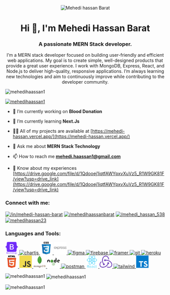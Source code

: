 <p align="center">
  <img src="[https://i.ibb.co.com/fqv3KqD/cover.png](https://i.ibb.co.com/fqv3KqD/cover.png)" alt="Mehedi hassan Barat"/>
</p>

<h1 align="center">Hi 👋, I'm Mehedi Hassan Barat</h1>
<h3 align="center">A passionate MERN Stack developer.</h3>
<p align="center">I’m a MERN stack developer focused on building user-friendly and efficient web applications. My goal is to create simple, well-designed products that provide a great user experience. I work with MongoDB, Express, React, and Node.js to deliver high-quality, responsive applications. I’m always learning new technologies and aim to continuously improve while contributing to the developer community.</p>

<p align="left"> <img src="https://komarev.com/ghpvc/?username=mehedihaassan1&label=Profile%20views&color=0e75b6&style=flat" alt="mehedihaassan1" /> </p>

<p align="left"> <a href="https://github.com/ryo-ma/github-profile-trophy"><img src="https://github-profile-trophy.vercel.app/?username=mehedihaassan1" alt="mehedihaassan1" /></a> </p>

- 🔭 I’m currently working on **Blood Donation**

- 🌱 I’m currently learning **Next.Js**

- 👨‍💻 All of my projects are available at [https://mehedi-hassan.vercel.app/](https://mehedi-hassan.vercel.app/)

- 💬 Ask me about **MERN Stack Technology**

- 📫 How to reach me **mehedi.haassan1@gmail.com**

- 📄 Know about my experiences [https://drive.google.com/file/d/1Qdooej1iqtfAWYpxvXuVz5_R1W9GK81F/view?usp=drive_link](https://drive.google.com/file/d/1Qdooej1iqtfAWYpxvXuVz5_R1W9GK81F/view?usp=drive_link)

<h3 align="left">Connect with me:</h3>
<p align="left">
<a href="https://linkedin.com/in//in/mehedi-hassan-barat" target="blank"><img align="center" src="https://raw.githubusercontent.com/rahuldkjain/github-profile-readme-generator/master/src/images/icons/Social/linked-in-alt.svg" alt="/in/mehedi-hassan-barat" height="30" width="40" /></a>
<a href="https://fb.com//mehedihaassanbarat" target="blank"><img align="center" src="https://raw.githubusercontent.com/rahuldkjain/github-profile-readme-generator/master/src/images/icons/Social/facebook.svg" alt="/mehedihaassanbarat" height="30" width="40" /></a>
<a href="https://instagram.com//mehedi_hassan_538" target="blank"><img align="center" src="https://raw.githubusercontent.com/rahuldkjain/github-profile-readme-generator/master/src/images/icons/Social/instagram.svg" alt="/mehedi_hassan_538" height="30" width="40" /></a>
<a href="https://discord.gg/mehedihassan23" target="blank"><img align="center" src="https://raw.githubusercontent.com/rahuldkjain/github-profile-readme-generator/master/src/images/icons/Social/discord.svg" alt="mehedihassan23" height="30" width="40" /></a>
</p>

<h3 align="left">Languages and Tools:</h3>
<p align="left"> <a href="https://getbootstrap.com" target="_blank" rel="noreferrer"> <img src="https://raw.githubusercontent.com/devicons/devicon/master/icons/bootstrap/bootstrap-plain-wordmark.svg" alt="bootstrap" width="40" height="40"/> </a> <a href="https://www.chartjs.org" target="_blank" rel="noreferrer"> <img src="https://www.chartjs.org/media/logo-title.svg" alt="chartjs" width="40" height="40"/> </a> <a href="https://www.w3schools.com/css/" target="_blank" rel="noreferrer"> <img src="https://raw.githubusercontent.com/devicons/devicon/master/icons/css3/css3-original-wordmark.svg" alt="css3" width="40" height="40"/> </a> <a href="https://expressjs.com" target="_blank" rel="noreferrer"> <img src="https://raw.githubusercontent.com/devicons/devicon/master/icons/express/express-original-wordmark.svg" alt="express" width="40" height="40"/> </a> <a href="https://www.figma.com/" target="_blank" rel="noreferrer"> <img src="https://www.vectorlogo.zone/logos/figma/figma-icon.svg" alt="figma" width="40" height="40"/> </a> <a href="https://firebase.google.com/" target="_blank" rel="noreferrer"> <img src="https://www.vectorlogo.zone/logos/firebase/firebase-icon.svg" alt="firebase" width="40" height="40"/> </a> <a href="https://www.framer.com/" target="_blank" rel="noreferrer"> <img src="https://www.vectorlogo.zone/logos/framer/framer-icon.svg" alt="framer" width="40" height="40"/> </a> <a href="https://git-scm.com/" target="_blank" rel="noreferrer"> <img src="https://www.vectorlogo.zone/logos/git-scm/git-scm-icon.svg" alt="git" width="40" height="40"/> </a> <a href="https://heroku.com" target="_blank" rel="noreferrer"> <img src="https://www.vectorlogo.zone/logos/heroku/heroku-icon.svg" alt="heroku" width="40" height="40"/> </a> <a href="https://www.w3.org/html/" target="_blank" rel="noreferrer"> <img src="https://raw.githubusercontent.com/devicons/devicon/master/icons/html5/html5-original-wordmark.svg" alt="html5" width="40" height="40"/> </a> <a href="https://developer.mozilla.org/en-US/docs/Web/JavaScript" target="_blank" rel="noreferrer"> <img src="https://raw.githubusercontent.com/devicons/devicon/master/icons/javascript/javascript-original.svg" alt="javascript" width="40" height="40"/> </a> <a href="https://www.mongodb.com/" target="_blank" rel="noreferrer"> <img src="https://raw.githubusercontent.com/devicons/devicon/master/icons/mongodb/mongodb-original-wordmark.svg" alt="mongodb" width="40" height="40"/> </a> <a href="https://nodejs.org" target="_blank" rel="noreferrer"> <img src="https://raw.githubusercontent.com/devicons/devicon/master/icons/nodejs/nodejs-original-wordmark.svg" alt="nodejs" width="40" height="40"/> </a> <a href="https://postman.com" target="_blank" rel="noreferrer"> <img src="https://www.vectorlogo.zone/logos/getpostman/getpostman-icon.svg" alt="postman" width="40" height="40"/> </a> <a href="https://reactjs.org/" target="_blank" rel="noreferrer"> <img src="https://raw.githubusercontent.com/devicons/devicon/master/icons/react/react-original-wordmark.svg" alt="react" width="40" height="40"/> </a> <a href="https://redux.js.org" target="_blank" rel="noreferrer"> <img src="https://raw.githubusercontent.com/devicons/devicon/master/icons/redux/redux-original.svg" alt="redux" width="40" height="40"/> </a> <a href="https://tailwindcss.com/" target="_blank" rel="noreferrer"> <img src="https://www.vectorlogo.zone/logos/tailwindcss/tailwindcss-icon.svg" alt="tailwind" width="40" height="40"/> </a> <a href="https://www.typescriptlang.org/" target="_blank" rel="noreferrer"> <img src="https://raw.githubusercontent.com/devicons/devicon/master/icons/typescript/typescript-original.svg" alt="typescript" width="40" height="40"/> </a> </p>

<p><img align="left" src="https://github-readme-stats.vercel.app/api/top-langs?username=mehedihaassan1&show_icons=true&locale=en&layout=compact" alt="mehedihaassan1" /></p>

<p>&nbsp;<img align="center" src="https://github-readme-stats.vercel.app/api?username=mehedihaassan1&show_icons=true&locale=en" alt="mehedihaassan1" /></p>

<p><img align="center" src="https://github-readme-streak-stats.herokuapp.com/?user=mehedihaassan1&" alt="mehedihaassan1" /></p>
